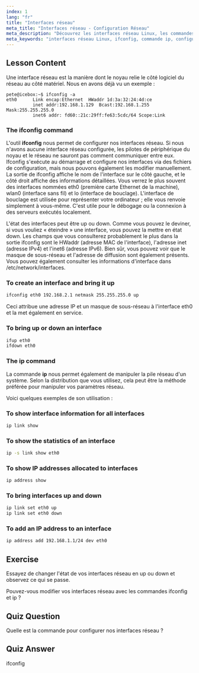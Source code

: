 ```yaml
---
index: 1
lang: "fr"
title: "Interfaces réseau"
meta_title: "Interfaces réseau - Configuration Réseau"
meta_description: "Découvrez les interfaces réseau Linux, les commandes ifconfig et ip. Comprenez comment configurer et gérer les paramètres réseau. Démarrez votre parcours de mise en réseau Linux !"
meta_keywords: "interfaces réseau Linux, ifconfig, commande ip, configuration réseau, mise en réseau Linux, débutant, tutoriel, guide"
---
```


## Lesson Content

Une interface réseau est la manière dont le noyau relie le côté logiciel du réseau au côté matériel. Nous en avons déjà vu un exemple :

```plaintext
pete@icebox:~$ ifconfig -a
eth0      Link encap:Ethernet  HWaddr 1d:3a:32:24:4d:ce
          inet addr:192.168.1.129  Bcast:192.168.1.255  Mask:255.255.255.0
          inet6 addr: fd60::21c:29ff:fe63:5cdc/64 Scope:Link
```

### The ifconfig command

L'outil **ifconfig** nous permet de configurer nos interfaces réseau. Si nous n'avons aucune interface réseau configurée, les pilotes de périphérique du noyau et le réseau ne sauront pas comment communiquer entre eux. Ifconfig s'exécute au démarrage et configure nos interfaces via des fichiers de configuration, mais nous pouvons également les modifier manuellement. La sortie de ifconfig affiche le nom de l'interface sur le côté gauche, et le côté droit affiche des informations détaillées. Vous verrez le plus souvent des interfaces nommées eth0 (première carte Ethernet de la machine), wlan0 (interface sans fil) et lo (interface de bouclage). L'interface de bouclage est utilisée pour représenter votre ordinateur ; elle vous renvoie simplement à vous-même. C'est utile pour le débogage ou la connexion à des serveurs exécutés localement.

L'état des interfaces peut être up ou down. Comme vous pouvez le deviner, si vous vouliez « éteindre » une interface, vous pouvez la mettre en état down. Les champs que vous consulterez probablement le plus dans la sortie ifconfig sont le HWaddr (adresse MAC de l'interface), l'adresse inet (adresse IPv4) et l'inet6 (adresse IPv6). Bien sûr, vous pouvez voir que le masque de sous-réseau et l'adresse de diffusion sont également présents. Vous pouvez également consulter les informations d'interface dans /etc/network/interfaces.

### To create an interface and bring it up

```bash
ifconfig eth0 192.168.2.1 netmask 255.255.255.0 up
```

Ceci attribue une adresse IP et un masque de sous-réseau à l'interface eth0 et la met également en service.

### To bring up or down an interface

```bash
ifup eth0
ifdown eth0
```

### The ip command

La commande **ip** nous permet également de manipuler la pile réseau d'un système. Selon la distribution que vous utilisez, cela peut être la méthode préférée pour manipuler vos paramètres réseau.

Voici quelques exemples de son utilisation :

### To show interface information for all interfaces

```bash
ip link show
```

### To show the statistics of an interface

```bash
ip -s link show eth0
```

### To show IP addresses allocated to interfaces

```bash
ip address show
```

### To bring interfaces up and down

```bash
ip link set eth0 up
ip link set eth0 down
```

### To add an IP address to an interface

```bash
ip address add 192.168.1.1/24 dev eth0
```

## Exercise

Essayez de changer l'état de vos interfaces réseau en up ou down et observez ce qui se passe.

Pouvez-vous modifier vos interfaces réseau avec les commandes ifconfig et ip ?

## Quiz Question

Quelle est la commande pour configurer nos interfaces réseau ?

## Quiz Answer

ifconfig

